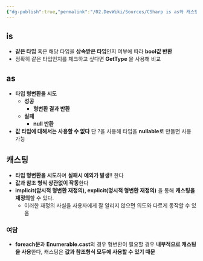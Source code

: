 ```yaml
---
{"dg-publish":true,"permalink":"/02.DevWiki/Sources/CSharp is as와 캐스팅/","noteIcon":""}
---
```


## is
- **같은 타입** 혹은 해당 타입을 **상속받은 타입**인지 여부에 따라 **bool값 반환**
- 정확히 같은 타입인지를 체크하고 싶다면 **GetType** 을 사용해 비교

## as
- **타입 형변환을 시도**
    - **성공**
	    - **형변환 결과 반환**
    - **실패**
	    - **null 반환**
- **값 타입에 대해서는 사용할 수 없다** 단 ?을 사용해 타입을 **nullable**로 만들면 사용 가능

## 캐스팅
- **타입 형변환을 시도**하며 **실패시 예외가 발생**!! 한다
- **값과 참조 형식 상관없이 작동**한다
- **implicit(암시적 형변환 재정의), explicit(명시적 형변환 재정의)** 을 통해 **캐스팅을 재정의**할 수 있다.
	- 이러한 재정의 사실을 사용자에게 잘 알리지 않으면 의도와 다르게 동작할 수 있음

### 여담
* **foreach문**과 **Enumerable.cast**의 경우 형변환이 필요할 경우 **내부적으로 캐스팅을 사용**한다, 캐스팅은 **값과 참조형식 모두에 사용할 수 있기 때문**